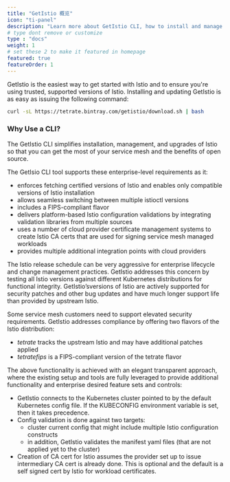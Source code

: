 ```yaml
---
title: "GetIstio 概览"
icon: "ti-panel"
description: "Learn more about GetIstio CLI, how to install and manage it."
# type dont remove or customize
type : "docs"
weight: 1
# set these 2 to make it featured in homepage
featured: true
featureOrder: 1
---
```


GetIstio is the easiest way to get started with Istio and to ensure you're using trusted, supported versions of Istio. Installing and updating GetIstio is as easy as issuing the following command:

```sh
curl -sL https://tetrate.bintray.com/getistio/download.sh | bash
```

### Why Use a CLI?

The GetIstio CLI simplifies installation, management, and upgrades of Istio so that you can get the most of your service mesh and the benefits of open source.

The GetIsio CLI tool supports these enterprise-level requirements as it:
- enforces fetching certified versions of Istio and enables only compatible versions of Istio installation
- allows seamless switching between multiple istioctl versions
- includes a FIPS-compliant flavor
- delivers platform-based Istio configuration validations by integrating validation libraries from multiple sources
- uses a number of cloud provider certificate management systems to create Istio CA certs that are used for signing service mesh managed workloads 
- provides multiple additional integration points with cloud providers

The Istio release schedule can be very aggressive for enterprise lifecycle and change management practices. GetIstio addresses this concern by testing all Istio versions against different Kubernetes distributions for functional integrity. GetIstio’sversions of Istio are actively supported for security patches and other bug updates and have much longer support life than provided by upstream Istio.

Some service mesh customers need to support elevated security requirements. GetIstio addresses compliance by offering two flavors of the Istio distribution:
- *tetrate* tracks the upstream Istio and may have additional patches applied
- *tetratefips* is a FIPS-compliant version of the tetrate flavor

The above functionality is achieved with an elegant transparent approach, where the existing setup and tools are fully leveraged to provide additional functionality and enterprise desired feature sets and controls:
- GetIstio connects to the Kubernetes cluster pointed to by the default Kubernetes config file. If the KUBECONFIG environment variable is set, then it takes precedence.
- Config validation is done against two targets:
    - cluster current config that might include multiple Istio configuration constructs
    - in addition, GetIstio validates the manifest yaml files (that are not applied yet to the cluster)
- Creation of CA cert for Istio assumes the provider set up to issue intermediary CA cert is already done. This is optional and the default is a self signed cert by Istio for workload certificates.
